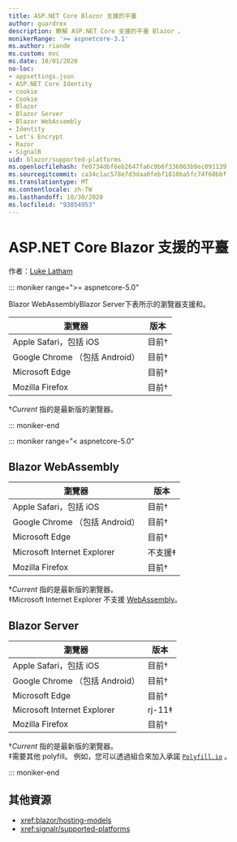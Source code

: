 ```yaml
---
title: ASP.NET Core Blazor 支援的平臺
author: guardrex
description: 瞭解 ASP.NET Core 支援的平臺 Blazor 。
monikerRange: '>= aspnetcore-3.1'
ms.author: riande
ms.custom: mvc
ms.date: 10/01/2020
no-loc:
- appsettings.json
- ASP.NET Core Identity
- cookie
- Cookie
- Blazor
- Blazor Server
- Blazor WebAssembly
- Identity
- Let's Encrypt
- Razor
- SignalR
uid: blazor/supported-platforms
ms.openlocfilehash: fe0734dbf6eb2647fa6c9b6f336063b9ec091139
ms.sourcegitcommit: ca34c1ac578e7d3daa0febf1810ba5fc74f60bbf
ms.translationtype: MT
ms.contentlocale: zh-TW
ms.lasthandoff: 10/30/2020
ms.locfileid: "93054953"
---
```

# <a name="aspnet-core-no-locblazor-supported-platforms"></a>ASP.NET Core Blazor 支援的平臺

作者：[Luke Latham](https://github.com/guardrex)

::: moniker range=">= aspnetcore-5.0"

Blazor WebAssemblyBlazor Server下表所示的瀏覽器支援和。

| 瀏覽器                          | 版本         |
| -------------------------------- | --------------- |
| Apple Safari，包括 iOS      | 目前&dagger; |
| Google Chrome （包括 Android） | 目前&dagger; |
| Microsoft Edge                   | 目前&dagger; |
| Mozilla Firefox                  | 目前&dagger; |  

&dagger;*Current* 指的是最新版的瀏覽器。  

::: moniker-end

::: moniker range="< aspnetcore-5.0"

## Blazor WebAssembly

| 瀏覽器                          | 版本               |
| -------------------------------- | --------------------- |
| Apple Safari，包括 iOS      | 目前&dagger;       |
| Google Chrome （包括 Android） | 目前&dagger;       |
| Microsoft Edge                   | 目前&dagger;       |
| Microsoft Internet Explorer      | 不支援&Dagger; |
| Mozilla Firefox                  | 目前&dagger;       |  

&dagger;*Current* 指的是最新版的瀏覽器。  
&Dagger;Microsoft Internet Explorer 不支援 [WebAssembly](https://webassembly.org)。

## Blazor Server

| 瀏覽器                          | 版本         |
| -------------------------------- | --------------- |
| Apple Safari，包括 iOS      | 目前&dagger; |
| Google Chrome （包括 Android） | 目前&dagger; |
| Microsoft Edge                   | 目前&dagger; |
| Microsoft Internet Explorer      | rj-11&Dagger;      |
| Mozilla Firefox                  | 目前&dagger; |

&dagger;*Current* 指的是最新版的瀏覽器。  
&Dagger;需要其他 polyfill。 例如，您可以透過組合來加入承諾 [`Polyfill.io`](https://polyfill.io/v3/) 。

::: moniker-end

## <a name="additional-resources"></a>其他資源

* <xref:blazor/hosting-models>
* <xref:signalr/supported-platforms>
